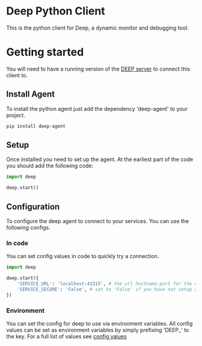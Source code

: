 # Deep Python Client
This is the python client for Deep, a dynamic monitor and debugging tool.

# Getting started
You will need to have a running version of the [DEEP server](https://github.com/intergral/deep) to connect this client to.

## Install Agent
To install the python agent just add the dependency 'deep-agent' to your project.

```bash
pip install deep-agent
```

## Setup
Once installed you need to set up the agent. At the earliest part of the code you should add the following code:

```python
import deep

deep.start()
```

## Configuration
To configure the deep agent to connect to your services. You can use the following configs.

### In code
You can set config values in code to quickly try a connection.

```python
import deep

deep.start({
    'SERVICE_URL': 'localhost:43315', # the url hostname:port for the deep service
    'SERVICE_SECURE': 'False', # set to 'False' if you have not setup a secure connection for this service
})
```

### Environment
You can set the config for deep to use via environment variables. All config values can be set as environment 
variables by simply prefixing 'DEEP_' to the key. For a full list of values see [config values](./config/config.md)
